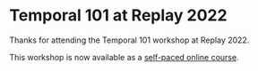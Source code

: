 # Temporal 101 at Replay 2022

Thanks for attending the Temporal 101 workshop at Replay 2022. 

This workshop is now available as a [self-paced online course](/courses/temporal_101).
